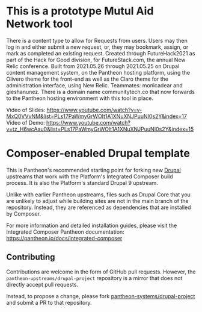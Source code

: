 # This is a prototype Mutul Aid Network tool
There is a content type to allow for Requests from users.
Users may then log in and either submit a new request, or, they may bookmark, assign, or mark as completed an existing request.
Created through FutureHack2021 as part of the Hack for Good division, for FutureStack.com, the annual New Relic conference.
Built from 2021.05.26 through 2021.05.25 on Drupal content management system, on the Pantheon hosting platform, using the Olivero theme for the front-end as well as the Claro theme for the administration interface, using New Relic.
Teammates: monicadear and gieshanunez.
There is a domain name communitytech.co that now forwards to the Pantheon hosting environment with this tool in place.

Video of Slides: https://www.youtube.com/watch?v=v-MxQ0VVvNM&list=PLs17PaWmyGrWOlt1A1XNuXNJPuuNI0s2Y&index=17
Video of Demo: https://www.youtube.com/watch?v=tz_H6wcAau0&list=PLs17PaWmyGrWOlt1A1XNuXNJPuuNI0s2Y&index=15



# Composer-enabled Drupal template

This is Pantheon's recommended starting point for forking new [Drupal](https://www.drupal.org/) upstreams
that work with the Platform's Integrated Composer build process. It is also the
Platform's standard Drupal 9 upstream.

Unlike with earlier Pantheon upstreams, files such as Drupal Core that you are
unlikely to adjust while building sites are not in the main branch of the 
repository. Instead, they are referenced as dependencies that are installed by
Composer.

For more information and detailed installation guides, please visit the
Integrated Composer Pantheon documentation: https://pantheon.io/docs/integrated-composer

## Contributing

Contributions are welcome in the form of GitHub pull requests. However, the
`pantheon-upstreams/drupal-project` repository is a mirror that does not
directly accept pull requests.

Instead, to propose a change, please fork [pantheon-systems/drupal-project](https://github.com/pantheon-systems/drupal-project)
and submit a PR to that repository.
